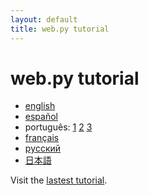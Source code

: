 ```yaml
---
layout: default
title: web.py tutorial
---
```


# web.py tutorial

* [english](http://webpy.org/tutorial)
* [español](/tutorial/es)
* português: [1](http://www.writely.com/View.aspx?docid=bbcm927cd2fmj) [2](http://www.writely.com/View.aspx?docid=bbcm927cd2fmj) [3](http://www.writely.com/View.aspx?docid=bbcm927cd2fmj)
* [français](http://sunfox.org/tutoriel-web-py-fr/)
* [pусский](http://bobuk.infogami.com/webpytrans)
* [日本語](http://kinneko.googlepages.com/webpy_tutorial_ja)

Visit the [lastest tutorial](tutorial2).